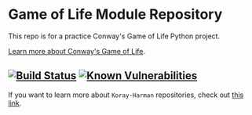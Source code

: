 Game of Life Module Repository
==============================

This repo is for a practice Conway's Game of Life Python project.

[Learn more about Conway's Game of Life](https://en.wikipedia.org/wiki/Conway%27s_Game_of_Life).

[![Build Status](https://travis-ci.org/Koray-Harman/game-of-life-py.svg?branch=master)](https://travis-ci.org/Koray-Harman/game-of-life-py)
[![Known Vulnerabilities](https://snyk.io/test/github/koray-harman/game-of-life-py/badge.svg?targetFile=requirements.txt)](https://snyk.io/test/github/koray-harman/game-of-life-py?targetFile=requirements.txt)
---------------

If you want to learn more about ``Koray-Harman`` repositories, check out [this link](https://github.com/Koray-Harman).
